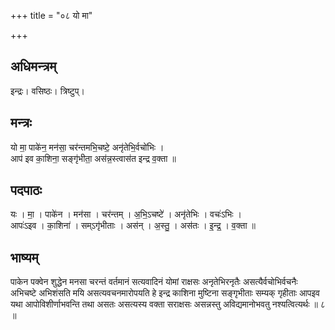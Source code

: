+++
title = "०८ यो मा"

+++
## अधिमन्त्रम्
इन्द्रः। वसिष्ठः। त्रिष्टुप्।

## मन्त्रः
यो मा॒ पाके॑न॒ मन॑सा॒ चर॑न्तमभि॒चष्टे॒ अनृ॑तेभि॒र्वचो॑भिः ।  
आप॑ इव का॒शिना॒ सङ्गृ॑भीता॒ अस॑न्न॒स्त्वास॑त इन्द्र व॒क्ता ॥

## पदपाठः
यः । मा॒ । पाके॑न । मन॑सा । चर॑न्तम् । अ॒भि॒ऽचष्टे॑ । अनृ॑तेभिः । वचः॑ऽभिः ।  
आपः॑ऽइव । का॒शिना॑ । सम्ऽगृ॑भीताः । अस॑न् । अ॒स्तु॒ । अस॑तः । इ॒न्द्र॒ । व॒क्ता ॥

## भाष्यम्
पाकेन पक्वेन शुद्धेन मनसा चरन्तं वर्तमानं सत्यवादिनं योमां राक्षसः अनृतेभिरनृतैः असत्यैर्वचोभिर्वचनैः अभिचष्टे अभिशंसति मयि असत्यवचनमारोपयति हे इन्द्र काशिना मुष्टिना सङ्गृभीताः सम्यक् गृहीताः आपइव यथा आपोविशीर्णाभवन्ति तथा असतः असत्यस्य वक्ता सराक्षसः असन्नस्तु अविद्यमानोभवतु नश्यत्वित्यर्थः ॥ ८ ॥